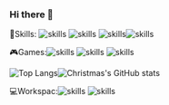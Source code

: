 ### Hi there 👋
:flags:Skills: ![skills](https://img.shields.io/badge/Python-3776AB?style=style-plastic-green&logo=python&logoColor=white) ![skills](https://img.shields.io/badge/C-00599C?style=fstyle-plastic-green&logo=c&logoColor=white) ![skills](https://img.shields.io/badge/C%2B%2B-00599C?style=style-plastic-green&logo=c%2B%2B&logoColor=white)![skills]()

🎮Games:![skills](https://img.shields.io/badge/Steam-000000?style=style-plastic-green&logo=steam&logoColor=white) ![skills](https://img.shields.io/badge/Battle.net-000?style=style-plastic-green&logo=battle.net&logoColor=148EFF) ![skills](https://img.shields.io/badge/Origin-148EFF?style=style-plastic-green&logo=origin&logoColor=white)


![Top Langs](https://github-readme-stats.vercel.app/api/top-langs/?username=all-smile&layout=compact&theme=tokyonight)![Christmas's GitHub stats](https://github-readme-stats.vercel.app/api?username=ThreeSwords66&show_icons=true&theme=tokyonight)

💻Workspac:![skills](https://img.shields.io/badge/NVIDIA-GTX3060ti-76B900?style=style-plastic-green&logo=nvidia&logoColor=white) ![skills](https://img.shields.io/badge/Windows_10-PC-0078D6?style=style-plastic-green&logo=windows&logoColor=white)


<!--
**ThreeSwords66/ThreeSwords66** is a ✨ _special_ ✨ repository because its `README.md` (this file) appears on your GitHub profile.

Here are some ideas to get you started:

- 🔭 I’m currently working on ...
- 🌱 I’m currently learning ...
- 👯 I’m looking to collaborate on ...
- 🤔 I’m looking for help with ...
- 💬 Ask me about ...
- 📫 How to reach me: ...
- 😄 Pronouns: ...
- ⚡ Fun fact: ...
-->
